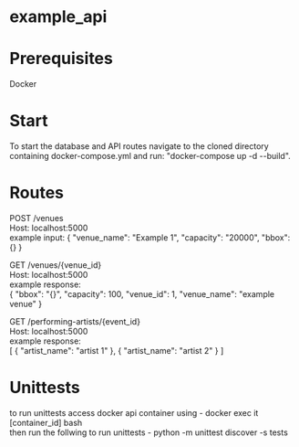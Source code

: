 # example_api

# Prerequisites
Docker

# Start
To start the database and API routes navigate to the cloned directory containing docker-compose.yml and run: "docker-compose up -d --build".

# Routes
POST /venues <br/>
Host: localhost:5000 <br/>
example input:
    {
        "venue_name": "Example 1",
        "capacity": "20000", 
        "bbox": {}
    }


GET /venues/{venue_id} <br/>
Host: localhost:5000 <br/>
example response: <br/>
    {
        "bbox": "{}",
        "capacity": 100,
        "venue_id": 1,
        "venue_name": "example venue"
    }


GET /performing-artists/{event_id} <br/>
Host: localhost:5000 <br/>
example response: <br/>
    [
        {
            "artist_name": "artist 1" 
        },
        {
            "artist_name": "artist 2"
        }
    ]

# Unittests

to run unittests access docker api container using - docker exec it [container_id] bash <br/>
then run the follwing to run unittests - python -m unittest discover -s tests

